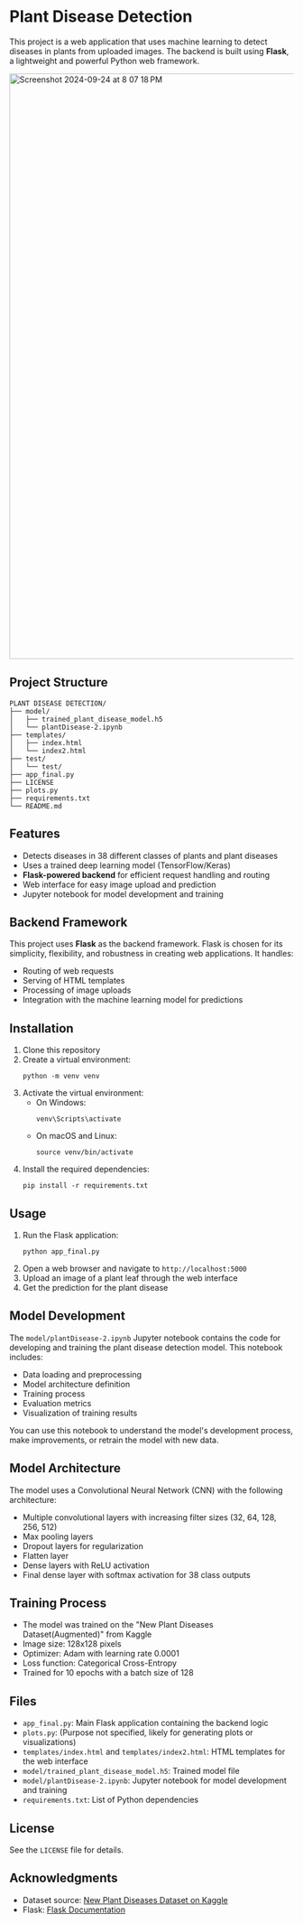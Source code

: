 # Plant Disease Detection

This project is a web application that uses machine learning to detect diseases in plants from uploaded images. The backend is built using **Flask**, a lightweight and powerful Python web framework.

<img width="1037" alt="Screenshot 2024-09-24 at 8 07 18 PM" src="https://github.com/user-attachments/assets/9d08cc46-65e5-43f1-9848-e90eb3ca76c2">

## Project Structure

```
PLANT DISEASE DETECTION/
├── model/
│   ├── trained_plant_disease_model.h5
│   └── plantDisease-2.ipynb
├── templates/
│   ├── index.html
│   └── index2.html
├── test/
│   └── test/
├── app_final.py
├── LICENSE
├── plots.py
├── requirements.txt
└── README.md
```

## Features

- Detects diseases in 38 different classes of plants and plant diseases
- Uses a trained deep learning model (TensorFlow/Keras)
- **Flask-powered backend** for efficient request handling and routing
- Web interface for easy image upload and prediction
- Jupyter notebook for model development and training

## Backend Framework

This project uses **Flask** as the backend framework. Flask is chosen for its simplicity, flexibility, and robustness in creating web applications. It handles:

- Routing of web requests
- Serving of HTML templates
- Processing of image uploads
- Integration with the machine learning model for predictions

## Installation

1. Clone this repository
2. Create a virtual environment:
   ```
   python -m venv venv
   ```
3. Activate the virtual environment:
   - On Windows:
     ```
     venv\Scripts\activate
     ```
   - On macOS and Linux:
     ```
     source venv/bin/activate
     ```
4. Install the required dependencies:
   ```
   pip install -r requirements.txt
   ```

## Usage

1. Run the Flask application:
   ```
   python app_final.py
   ```
2. Open a web browser and navigate to `http://localhost:5000`
3. Upload an image of a plant leaf through the web interface
4. Get the prediction for the plant disease

## Model Development

The `model/plantDisease-2.ipynb` Jupyter notebook contains the code for developing and training the plant disease detection model. This notebook includes:

- Data loading and preprocessing
- Model architecture definition
- Training process
- Evaluation metrics
- Visualization of training results

You can use this notebook to understand the model's development process, make improvements, or retrain the model with new data.

## Model Architecture

The model uses a Convolutional Neural Network (CNN) with the following architecture:

- Multiple convolutional layers with increasing filter sizes (32, 64, 128, 256, 512)
- Max pooling layers
- Dropout layers for regularization
- Flatten layer
- Dense layers with ReLU activation
- Final dense layer with softmax activation for 38 class outputs

## Training Process

- The model was trained on the "New Plant Diseases Dataset(Augmented)" from Kaggle
- Image size: 128x128 pixels
- Optimizer: Adam with learning rate 0.0001
- Loss function: Categorical Cross-Entropy
- Trained for 10 epochs with a batch size of 128

## Files

- `app_final.py`: Main Flask application containing the backend logic
- `plots.py`: (Purpose not specified, likely for generating plots or visualizations)
- `templates/index.html` and `templates/index2.html`: HTML templates for the web interface
- `model/trained_plant_disease_model.h5`: Trained model file
- `model/plantDisease-2.ipynb`: Jupyter notebook for model development and training
- `requirements.txt`: List of Python dependencies

## License

See the `LICENSE` file for details.

## Acknowledgments

- Dataset source: [New Plant Diseases Dataset on Kaggle](https://www.kaggle.com/datasets/vipoooool/new-plant-diseases-dataset)
- Flask: [Flask Documentation](https://flask.palletsprojects.com/)
